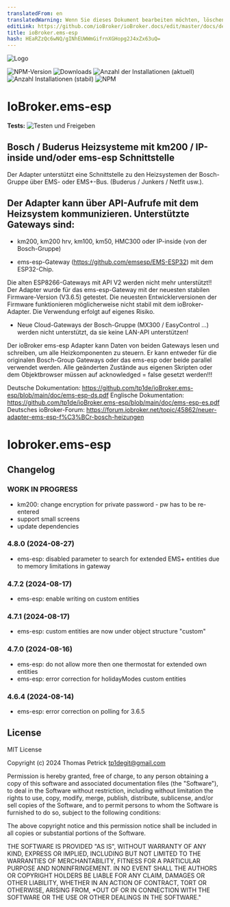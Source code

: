 ```yaml
---
translatedFrom: en
translatedWarning: Wenn Sie dieses Dokument bearbeiten möchten, löschen Sie bitte das Feld "translationsFrom". Andernfalls wird dieses Dokument automatisch erneut übersetzt
editLink: https://github.com/ioBroker/ioBroker.docs/edit/master/docs/de/adapterref/iobroker.ems-esp/README.md
title: ioBroker.ems-esp
hash: HEaRZzQc6wNQ/gINhEUWWmGifrnXGHopg2J4xZx63uQ=
---
```

![Logo](../../../en/adapterref/iobroker.ems-esp/admin/ems-esp.png)

![NPM-Version](https://img.shields.io/npm/v/iobroker.ems-esp.svg)
![Downloads](https://img.shields.io/npm/dm/iobroker.ems-esp.svg)
![Anzahl der Installationen (aktuell)](https://iobroker.live/badges/ems-esp-installed.svg)
![Anzahl Installationen (stabil)](https://iobroker.live/badges/ems-esp-stable.svg)
![NPM](https://nodei.co/npm/iobroker.ems-esp.png?downloads=true)

# IoBroker.ems-esp
**Tests:** ![Testen und Freigeben](https://github.com/tp1de/ioBroker.ems-esp/workflows/Test%20and%20Release/badge.svg)

## Bosch / Buderus Heizsysteme mit km200 / IP-inside und/oder ems-esp Schnittstelle
Der Adapter unterstützt eine Schnittstelle zu den Heizsystemen der Bosch-Gruppe über EMS- oder EMS+-Bus.
(Buderus / Junkers / Netfit usw.).

## Der Adapter kann über API-Aufrufe mit dem Heizsystem kommunizieren. Unterstützte Gateways sind:
* km200, km200 hrv, km100, km50, HMC300 oder IP-inside (von der Bosch-Gruppe)

* ems-esp-Gateway (https://github.com/emsesp/EMS-ESP32) mit dem ESP32-Chip.

Die alten ESP8266-Gateways mit API V2 werden nicht mehr unterstützt!! Der Adapter wurde für das ems-esp-Gateway mit der neuesten stabilen Firmware-Version (V3.6.5) getestet. Die neuesten Entwicklerversionen der Firmware funktionieren möglicherweise nicht stabil mit dem ioBroker-Adapter. Die Verwendung erfolgt auf eigenes Risiko.

* Neue Cloud-Gateways der Bosch-Gruppe (MX300 / EasyControl ...) werden nicht unterstützt, da sie keine LAN-API unterstützen!

Der ioBroker ems-esp Adapter kann Daten von beiden Gateways lesen und schreiben, um alle Heizkomponenten zu steuern.
Er kann entweder für die originalen Bosch-Group Gateways oder das ems-esp oder beide parallel verwendet werden.
Alle geänderten Zustände aus eigenen Skripten oder dem Objektbrowser müssen auf acknowledged = false gesetzt werden!!!

Deutsche Dokumentation: https://github.com/tp1de/ioBroker.ems-esp/blob/main/doc/ems-esp-ds.pdf Englische Dokumentation: https://github.com/tp1de/ioBroker.ems-esp/blob/main/doc/ems-esp-es.pdf Deutsches ioBroker-Forum: https://forum.iobroker.net/topic/45862/neuer-adapter-ems-esp-f%C3%BCr-bosch-heizungen

# Iobroker.ems-esp

## Changelog
<!--
	Placeholder for the next version (at the beginning of the line):
	### **WORK IN PROGRESS**
-->
### **WORK IN PROGRESS**
* km200: change encryption for private password - pw has to be re-entered 
* support small screens
* update dependencies

### 4.8.0 (2024-08-27)
* ems-esp: disabled parameter to search for extended EMS+ entities due to memory limitations in gateway

### 4.7.2 (2024-08-17)
* ems-esp: enable writing on custom entities

### 4.7.1 (2024-08-17)
* ems-esp: custom entities are now under object structure "custom"

### 4.7.0 (2024-08-16)
* ems-esp: do not allow more then one thermostat for extended own entities
* ems-esp: error correction for holidayModes custom entities

### 4.6.4 (2024-08-14)
* ems-esp: error correction on polling for 3.6.5

## License
MIT License

Copyright (c) 2024 Thomas Petrick <tp1degit@gmail.com>

Permission is hereby granted, free of charge, to any person obtaining a copy
of this software and associated documentation files (the "Software"), to deal
in the Software without restriction, including without limitation the rights
to use, copy, modify, merge, publish, distribute, sublicense, and/or sell
copies of the Software, and to permit persons to whom the Software is
furnished to do so, subject to the following conditions:

The above copyright notice and this permission notice shall be included in all
copies or substantial portions of the Software.

THE SOFTWARE IS PROVIDED "AS IS", WITHOUT WARRANTY OF ANY KIND, EXPRESS OR
IMPLIED, INCLUDING BUT NOT LIMITED TO THE WARRANTIES OF MERCHANTABILITY,
FITNESS FOR A PARTICULAR PURPOSE AND NONINFRINGEMENT. IN NO EVENT SHALL THE
AUTHORS OR COPYRIGHT HOLDERS BE LIABLE FOR ANY CLAIM, DAMAGES OR OTHER
LIABILITY, WHETHER IN AN ACTION OF CONTRACT, TORT OR OTHERWISE, ARISING FROM,
*OUT OF OR IN CONNECTION WITH THE SOFTWARE OR THE USE OR OTHER DEALINGS IN THE
SOFTWARE."